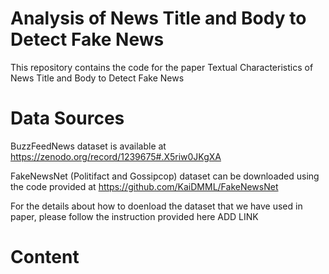 # Analysis of News Title and Body to Detect Fake News

This repository contains the code for the paper 
Textual Characteristics of News Title and Body to Detect Fake News

# Data Sources
BuzzFeedNews dataset is available at https://zenodo.org/record/1239675#.X5riw0JKgXA

FakeNewsNet (Politifact and Gossipcop) dataset can be downloaded using the code provided at https://github.com/KaiDMML/FakeNewsNet

For the details about how to doenload the dataset that we have used in paper, please follow the instruction provided here ADD LINK

# Content


